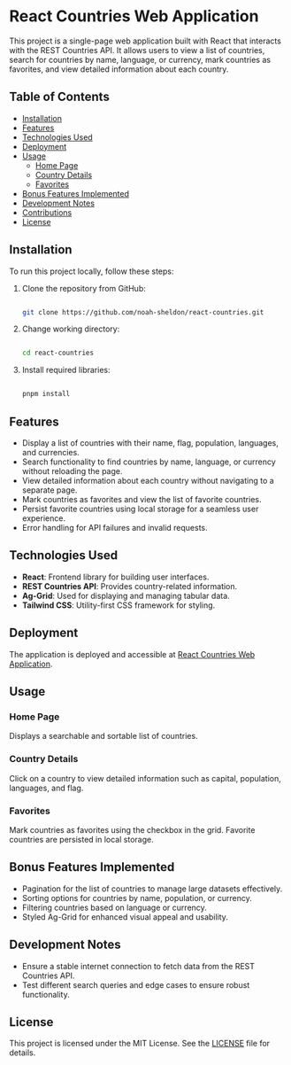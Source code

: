 # React Countries Web Application

This project is a single-page web application built with React that interacts with the REST Countries API. It allows users to view a list of countries, search for countries by name, language, or currency, mark countries as favorites, and view detailed information about each country.

## Table of Contents

- [Installation](#installation)
- [Features](#features)
- [Technologies Used](#technologies-used)
- [Deployment](#deployment)
- [Usage](#usage)
  - [Home Page](#home-page)
  - [Country Details](#country-details)
  - [Favorites](#favorites)
- [Bonus Features Implemented](#bonus-features-implemented)
- [Development Notes](#development-notes)
- [Contributions](#contributions)
- [License](#license)

## Installation

To run this project locally, follow these steps:

1. Clone the repository from GitHub:

   ```bash

   git clone https://github.com/noah-sheldon/react-countries.git

   ```

2. Change working directory:

   ```bash

   cd react-countries

   ```

3. Install required libraries:

   ```bash

   pnpm install

   ```

## Features

- Display a list of countries with their name, flag, population, languages, and currencies.
- Search functionality to find countries by name, language, or currency without reloading the page.
- View detailed information about each country without navigating to a separate page.
- Mark countries as favorites and view the list of favorite countries.
- Persist favorite countries using local storage for a seamless user experience.
- Error handling for API failures and invalid requests.

## Technologies Used

- **React**: Frontend library for building user interfaces.
- **REST Countries API**: Provides country-related information.
- **Ag-Grid**: Used for displaying and managing tabular data.
- **Tailwind CSS**: Utility-first CSS framework for styling.

## Deployment

The application is deployed and accessible at [React Countries Web Application](https://react-countries1.netlify.app/).

## Usage

### Home Page

Displays a searchable and sortable list of countries.

### Country Details

Click on a country to view detailed information such as capital, population, languages, and flag.

### Favorites

Mark countries as favorites using the checkbox in the grid. Favorite countries are persisted in local storage.

## Bonus Features Implemented

- Pagination for the list of countries to manage large datasets effectively.
- Sorting options for countries by name, population, or currency.
- Filtering countries based on language or currency.
- Styled Ag-Grid for enhanced visual appeal and usability.

## Development Notes

- Ensure a stable internet connection to fetch data from the REST Countries API.
- Test different search queries and edge cases to ensure robust functionality.

## License

This project is licensed under the MIT License. See the [LICENSE](LICENSE) file for details.

